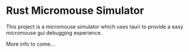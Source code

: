 # Rust Micromouse Simulator

This project is a micromouse simulator which uses tauri to provide a easy micromouse gui debugging experience.

More info to come...

